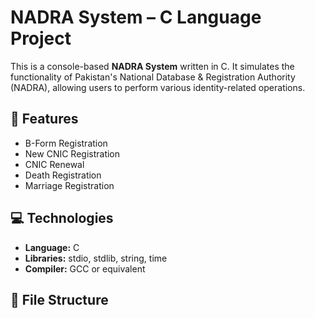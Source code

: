 # NADRA System – C Language Project

This is a console-based **NADRA System** written in C. It simulates the functionality of Pakistan's National Database & Registration Authority (NADRA), allowing users to perform various identity-related operations.

## 🧩 Features

- B-Form Registration
- New CNIC Registration
- CNIC Renewal
- Death Registration
- Marriage Registration

## 💻 Technologies

- **Language:** C
- **Libraries:** stdio, stdlib, string, time
- **Compiler:** GCC or equivalent

## 📂 File Structure

